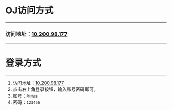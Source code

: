 # OJ访问方式
<hr />

### 访问地址：[10.200.98.177](10.200.98.177:80)


<hr />

# 登录方式
<hr />

1. 访问地址：[10.200.98.177](10.200.98.177:80)
2. 点击右上角登录按钮，输入账号密码即可。
3. 账号：`陈靖辉`
4. 密码：`123456`
